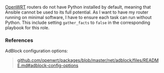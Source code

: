 [OpenWRT](https://openwrt.org/) routers do not have Python installed by default, meaning that Ansible cannot be used to its full potential.
As I want to have my router running on minimal software, I have to ensure each task can run without Python.
This include setting `gather_facts` to `false` in the corresponding playbook for this role.

### References

AdBlock configuration options:
> [github.com/openwrt/packages/blob/master/net/adblock/files/README.md#adblock-config-options](https://github.com/openwrt/packages/blob/master/net/adblock/files/README.md#adblock-config-options)
